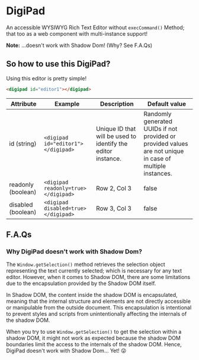 # DigiPad

An accessible WYSIWYG Rich Text Editor without `execCommand()` Method; that too as a web component with multi-instance support!

**Note:** ...doesn't work with Shadow Dom! (Why? See F.A.Qs)

## So how to use this DigiPad?

Using this editor is pretty simple!

```html
<digipad id="editor1"></digipad>
```

| Attribute | Example | Description | Default value |
|-|-|-|-|
| id (string) | `<digipad id="editor1"></digipad>` | Unique ID that will be used to identify the editor instance. | Randomly generated UUIDs if not provided or provided values are not unique in case of multiple instances.
| readonly (boolean) | `<digipad readonly=true></digipad>` | Row 2, Col 3 | false |
| disabled (boolean) | `<digipad disabled=true></digipad>` | Row 3, Col 3 | false |

## F.A.Qs

### Why DigiPad doesn't work with Shadow Dom?

The `Window.getSelection()` method retrieves the selection object representing the text currently selected; which is necessary for any text editor. However, when it comes to Shadow DOM, there are some limitations due to the encapsulation provided by the Shadow DOM itself.

In Shadow DOM, the content inside the shadow DOM is encapsulated, meaning that the internal structure and elements are not directly accessible or manipulable from the outside document. This encapsulation is intentional to prevent styles and scripts from unintentionally affecting the internals of the shadow DOM.

When you try to use `Window.getSelection()` to get the selection within a shadow DOM, it might not work as expected because the shadow DOM boundaries limit the access to the internals of the shadow DOM. Hence, DigiPad doesn't work with Shadow Dom... Yet! 😜
